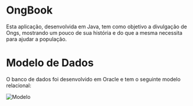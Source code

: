 # OngBook

Esta aplicação, desenvolvida em Java, tem como objetivo a divulgação de Ongs, mostrando um pouco de sua história e do que a mesma necessita para ajudar a população.

# Modelo de Dados

O banco de dados foi desenvolvido em Oracle e tem o seguinte modelo relacional:

![Modelo](https://user-images.githubusercontent.com/51801463/98425876-8e900e00-2075-11eb-9d3b-e9da8345a220.png)

